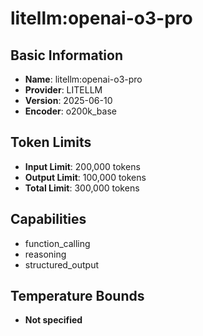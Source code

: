 # litellm:openai-o3-pro

## Basic Information
- **Name**: litellm:openai-o3-pro
- **Provider**: LITELLM
- **Version**: 2025-06-10
- **Encoder**: o200k_base

## Token Limits
- **Input Limit**: 200,000 tokens
- **Output Limit**: 100,000 tokens
- **Total Limit**: 300,000 tokens

## Capabilities
- function_calling
- reasoning
- structured_output


## Temperature Bounds
- **Not specified**






